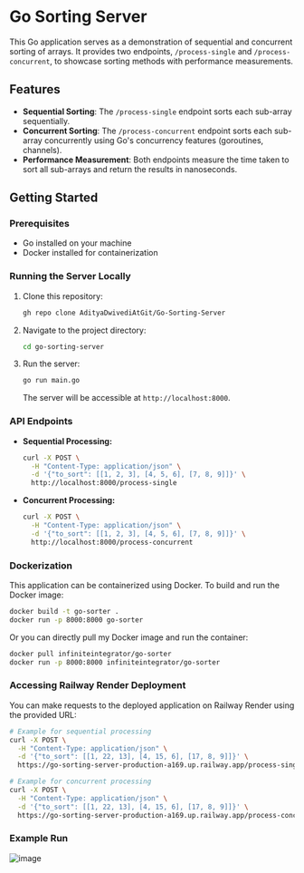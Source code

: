 # Go Sorting Server

This Go application serves as a demonstration of sequential and concurrent sorting of arrays. It provides two endpoints, `/process-single` and `/process-concurrent`, to showcase sorting methods with performance measurements.

## Features

- **Sequential Sorting**: The `/process-single` endpoint sorts each sub-array sequentially.
- **Concurrent Sorting**: The `/process-concurrent` endpoint sorts each sub-array concurrently using Go's concurrency features (goroutines, channels).
- **Performance Measurement**: Both endpoints measure the time taken to sort all sub-arrays and return the results in nanoseconds.

## Getting Started

### Prerequisites

- Go installed on your machine
- Docker installed for containerization

### Running the Server Locally

1. Clone this repository:

   ```bash
   gh repo clone AdityaDwivediAtGit/Go-Sorting-Server
   ```

2. Navigate to the project directory:

   ```bash
   cd go-sorting-server
   ```

3. Run the server:

   ```bash
   go run main.go
   ```

   The server will be accessible at `http://localhost:8000`.

### API Endpoints

- **Sequential Processing:**

  ```bash
  curl -X POST \
    -H "Content-Type: application/json" \
    -d '{"to_sort": [[1, 2, 3], [4, 5, 6], [7, 8, 9]]}' \
    http://localhost:8000/process-single
  ```

- **Concurrent Processing:**

  ```bash
  curl -X POST \
    -H "Content-Type: application/json" \
    -d '{"to_sort": [[1, 2, 3], [4, 5, 6], [7, 8, 9]]}' \
    http://localhost:8000/process-concurrent
  ```

### Dockerization

This application can be containerized using Docker. To build and run the Docker image:

```bash
docker build -t go-sorter .
docker run -p 8000:8000 go-sorter
```

Or you can directly pull my Docker image and run the container:

```bash
docker pull infiniteintegrator/go-sorter
docker run -p 8000:8000 infiniteintegrator/go-sorter
```

### Accessing Railway Render Deployment

You can make requests to the deployed application on Railway Render using the provided URL:

```bash
# Example for sequential processing
curl -X POST \
  -H "Content-Type: application/json" \
  -d '{"to_sort": [[1, 22, 13], [4, 15, 6], [17, 8, 9]]}' \
  https://go-sorting-server-production-a169.up.railway.app/process-single
```

```bash
# Example for concurrent processing
curl -X POST \
  -H "Content-Type: application/json" \
  -d '{"to_sort": [[1, 22, 13], [4, 15, 6], [17, 8, 9]]}' \
  https://go-sorting-server-production-a169.up.railway.app/process-concurrent
```

### Example Run

![image](https://github.com/AdityaDwivediAtGit/Go-Sorting-Server/assets/107645490/abf3d419-b2a8-4485-8ff5-db74ac598f75)
